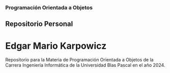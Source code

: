 ### Programación Orientada a Objetos
## Repositorio Personal
# Edgar Mario Karpowicz

Repositorio para la Materia de Programación Orientada a Objetos de la Carrera Ingeniería Informática de la Universidad Blas Pascal en el año 2024.  
